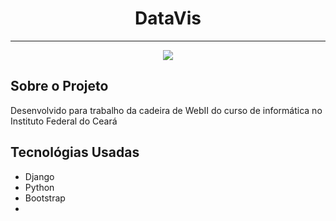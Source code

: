 <h1 align="center">DataVis</h1>
<hr>
<p align="center">
<img src="http://img.shields.io/static/v1?label=STATUS&message=FINALIZADO&color=GREEN&style=for-the-badge"/>
</p>


<h2>Sobre o Projeto</h2>
<p>Desenvolvido para trabalho da cadeira de WebII do curso de informática no Instituto Federal do Ceará</p>


<h2>Tecnológias Usadas</h2>
<ul>
    <li>Django</li>
    <li>Python</li>
    <li>Bootstrap<li>
</ul>